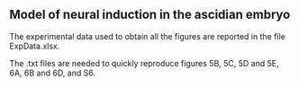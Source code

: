 ## Model of neural induction in the ascidian embryo

The experimental data used to obtain all the figures are reported in the file ExpData.xlsx. 

The .txt files are needed to quickly reproduce figures 5B, 5C, 5D and 5E, 6A, 6B and 6D, and S6. 
